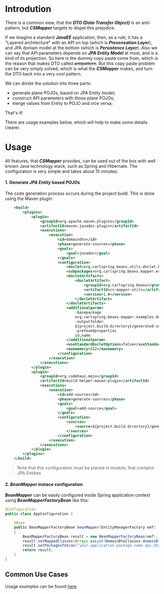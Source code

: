 # Introdution

There is a common view, that the **_DTO (Data Transfer Object)_**  is an anti-pattern, but **_CSMapper_** targets to dispel this prejudice.

If we imagine a standard **_JavaEE_** application, then, as a rule, it has a "Layered architecture" with an API on top (which is **_Presensation Layer_**), and JPA domain model at the bottom (which is **_Persistence Layer_**). Also we can say that API parameters depends on **_JPA Entity Model_** at most, and is a kind of its projection. So here is the dummy copy paste come from, which is the reason that makes DTO called ~~antipattern~~. But this copy paste problem can be very simply solved, which is what the **_CSMapper_** makes, and turn the DTO back into a very cool pattern.

We can divide the solution into three parts:
* generate plane POJOs, based on JPA Entity model;
* construct API parameters with those plane POJOs;
* merge values from Entity to POJO and vice versa;

That's it! 

There are usage examples below, which will help to make some details clearer.

# Usage

All features, that **_CSMapper_** provides, can be used out of the box with well known Java technology stack, such as Spring and Hibernate. The configuration is very simple and takes about 15 minutes:

#### 1. Generate **_JPA Entity_** based **_POJOs_**

The code generation process occurs during the project build. This is done using the Maven plugin:

```xml
	<build>
		<plugins>
			<plugin>
				<groupId>org.apache.maven.plugins</groupId>
				<artifactId>maven-javadoc-plugin</artifactId>
				<executions>
					<execution>
						<id>domaindto</id>
						<phase>generate-sources</phase>
						<goals>
							<goal>javadoc</goal>
						</goals>
						<configuration>
							<doclet>org.carlspring.beans.utils.doclet.DomainDtoDoclet</doclet>
							<subpackages>org.carlspring.beans.mapper.examples.domain</subpackages>
							<docletArtifacts>
								<docletArtifact>
									<groupId>org.carlspring.beans</groupId>
									<artifactId>cs-mapper-utils</artifactId>
									<version>1.0</version>
								</docletArtifact>
							</docletArtifacts>
							<additionalparam>
								-basepackage
								org.carlspring.beans.mapper.examples.domain
								-outputfolder
								${project.build.directory}/generated-sources
								-prefexedproperties
								id,name
							</additionalparam>
							<useStandardDocletOptions>false</useStandardDocletOptions>
							<maxmemory>512</maxmemory>
						</configuration>
					</execution>
				</executions>
			</plugin>
			<plugin>
				<groupId>org.codehaus.mojo</groupId>
				<artifactId>build-helper-maven-plugin</artifactId>
				<executions>
					<execution>
						<id>add-source</id>
						<phase>generate-sources</phase>
						<goals>
							<goal>add-source</goal>
						</goals>
						<configuration>
							<sources>
								<source>${project.build.directory}/generated-sources</source>
							</sources>
						</configuration>
					</execution>
				</executions>
			</plugin>
		</plugins>
	</build>
```
> Note that this configuration must be placed in module, that contains JPA Entities

#### 2. **_BeanMapper_** instace configuration

**_BeanMapper_** can be easily configured inside Spring application context using **_BeanMapperFactoryBean_** like this:

```java
@Configuration
public class AppConfiguration {

    @Bean
    public BeanMapperFactoryBean beanMapper(EntityManagerFactory emf)
    {
        BeanMapperFactoryBean result = new BeanMapperFactoryBean(emf);
        result.setMappedClasses(Arrays.asList(DomainDtoClasses.domainDtoClasses));
        result.setPackagesToScan("your.application.package.name.api.dto");
        return result;
    }
}

```

## Common Use Cases

Usage examples can be found [here](https://github.com/sbespalov/cs-mapper/tree/master/cs-mapper-examples)

